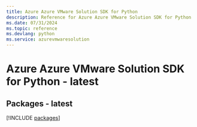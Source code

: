 ```yaml
---
title: Azure Azure VMware Solution SDK for Python
description: Reference for Azure Azure VMware Solution SDK for Python
ms.date: 07/31/2024
ms.topic: reference
ms.devlang: python
ms.service: azurevmwaresolution
---
```

# Azure Azure VMware Solution SDK for Python - latest
## Packages - latest
[!INCLUDE [packages](azure-vmware-solution-index.md)]
